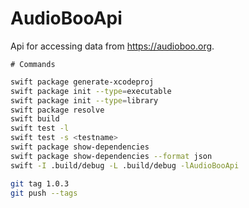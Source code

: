 # AudioBooApi

Api for accessing data from https://audioboo.org.

    # Commands
    

```sh
swift package generate-xcodeproj
swift package init --type=executable
swift package init --type=library
swift package resolve
swift build
swift test -l
swift test -s <testname>
swift package show-dependencies
swift package show-dependencies --format json
swift -I .build/debug -L .build/debug -lAudioBooApi
```

```bash
git tag 1.0.3
git push --tags
```

  